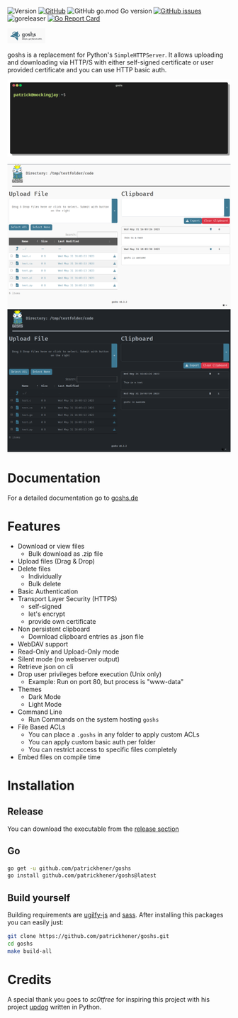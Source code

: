 ![Version](https://img.shields.io/badge/Version-v0.3.9-green)
[![GitHub](https://img.shields.io/github/license/patrickhener/goshs)](https://github.com/patrickhener/goshs/blob/master/LICENSE)
![GitHub go.mod Go version](https://img.shields.io/github/go-mod/go-version/patrickhener/goshs)
[![GitHub issues](https://img.shields.io/github/issues-raw/patrickhener/goshs)](https://github.com/patrickhener/goshs/issues)
![goreleaser](https://github.com/patrickhener/goshs/workflows/goreleaser/badge.svg)
[![Go Report Card](https://goreportcard.com/badge/github.com/patrickhener/goshs)](https://goreportcard.com/report/github.com/patrickhener/goshs)

<img src="https://github.com/patrickhener/image-cdn/blob/main/goshs-banner-light.png" alt="goshs-logo" width="85">

goshs is a replacement for Python's `SimpleHTTPServer`. It allows uploading and downloading via HTTP/S with either self-signed certificate or user provided certificate and you can use HTTP basic auth.

<img src="https://github.com/patrickhener/image-cdn/blob/main/goshs.gif" alt="goshs intro">

<kbd><img src="https://github.com/patrickhener/image-cdn/blob/main/goshs-screenshot.png" alt="goshs-screenshot-light"></kbd>
<kbd><img src="https://github.com/patrickhener/image-cdn/blob/main/goshs-screenshot-dark.png" alt="goshs-screenshot-dark"></kbd>


# Documentation

For a detailed documentation go to [goshs.de](https://goshs.de)

# Features
* Download or view files
  * Bulk download as .zip file
* Upload files (Drag & Drop)
* Delete files
  * Individually
  * Bulk delete
* Basic Authentication
* Transport Layer Security (HTTPS)
  * self-signed
  * let's encrypt
  * provide own certificate
* Non persistent clipboard
  * Download clipboard entries as .json file
* WebDAV support
* Read-Only and Upload-Only mode
* Silent mode (no webserver output)
* Retrieve json on cli
* Drop user privileges before execution (Unix only)
  * Example: Run on port 80, but process is "www-data"
* Themes
  * Dark Mode
  * Light Mode
* Command Line
  * Run Commands on the system hosting `goshs`
* File Based ACLs
  * You can place a `.goshs` in any folder to apply custom ACLs
  * You can apply custom basic auth per folder
  * You can restrict access to specific files completely
* Embed files on compile time

# Installation

## Release
You can download the executable from the [release section](https://github.com/patrickhener/goshs/releases)

## Go

```bash
go get -u github.com/patrickhener/goshs
go install github.com/patrickhener/goshs@latest
```

## Build yourself

Building requirements are [ugilfy-js](https://www.npmjs.com/package/uglify-js) and [sass](https://sass-lang.com/install). After installing this packages you can easily just:

```bash
git clone https://github.com/patrickhener/goshs.git
cd goshs
make build-all
```



# Credits

A special thank you goes to *sc0tfree* for inspiring this project with his project [updog](https://github.com/sc0tfree/updog) written in Python.
